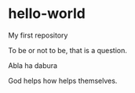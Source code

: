 # hello-world
My first repository

To be or not to be, that is a question.


Abla ha dabura

God helps how helps themselves.


